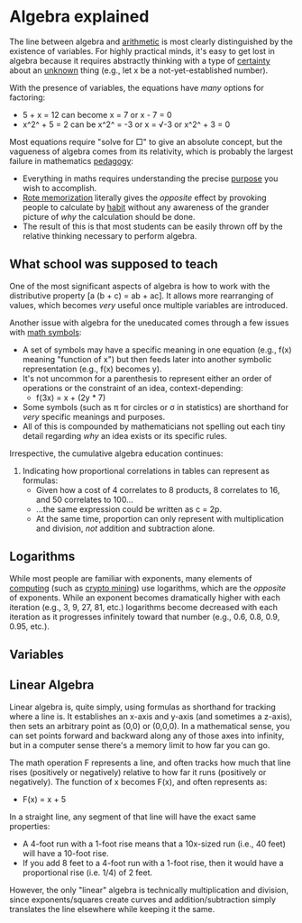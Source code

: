 
# Algebra explained

The line between algebra and [arithmetic](math-arithmetic.md) is most clearly distinguished by the existence of variables. For highly practical minds, it's easy to get lost in algebra because it requires abstractly thinking with a type of [certainty](understanding-certainty.md) about an [unknown](unknown.md) thing (e.g., let x be a not-yet-established number).

With the presence of variables, the equations have *many* options for factoring:

- 5 + x = 12 can become x = 7 or x - 7 = 0
- x^2^ + 5 = 2 can be x^2^ = -3 or x = √-3 or x^2^ + 3 = 0

Most equations require "solve for □" to give an absolute concept, but the vagueness of algebra comes from its relativity, which is probably the largest failure in mathematics [pedagogy](pedagogy.md):

- Everything in maths requires understanding the precise [purpose](purpose.md) you wish to accomplish.
- [Rote memorization](mind-memory.md) literally gives the *opposite* effect by provoking people to calculate by [habit](habits.md) without any awareness of the grander picture of *why* the calculation should be done.
- The result of this is that most students can be easily thrown off by the relative thinking necessary to perform algebra.

## What school was supposed to teach

One of the most significant aspects of algebra is how to work with the distributive property [a (b + c) = ab + ac]. It allows more rearranging of values, which becomes *very* useful once multiple variables are introduced.

Another issue with algebra for the uneducated comes through a few issues with [math symbols](math-symbols.md):

- A set of symbols may have a specific meaning in one equation (e.g., f(x) meaning "function of x") but then feeds later into another symbolic representation (e.g., f(x) becomes y).
- It's not uncommon for a parenthesis to represent either an order of operations or the constraint of an idea, context-depending:
  - f(3x) = x + (2y * 7)
- Some symbols (such as π for circles or σ in statistics) are shorthand for *very* specific meanings and purposes.
- All of this is compounded by mathematicians not spelling out each tiny detail regarding *why* an idea exists or its specific rules.

Irrespective, the cumulative algebra education continues:

1. Indicating how proportional correlations in tables can represent as formulas:
   - Given how a cost of 4 correlates to 8 products, 8 correlates to 16, and 50 correlates to 100...
   - ...the same expression could be written as c = 2p.
   - At the same time, proportion can only represent with multiplication and division, *not* addition and subtraction alone.

## Logarithms

While most people are familiar with exponents, many elements of [computing](computers.md) (such as [crypto mining](computers-blockchain.md)) use logarithms, which are the *opposite* of exponents. While an exponent becomes dramatically higher with each iteration (e.g., 3, 9, 27, 81, etc.) logarithms become decreased with each iteration as it progresses infinitely toward that number (e.g., 0.6, 0.8, 0.9, 0.95, etc.).

## Variables

## Linear Algebra

Linear algebra is, quite simply, using formulas as shorthand for tracking where a line is. It establishes an x-axis and y-axis (and sometimes a z-axis), then sets an arbitrary point as (0,0) or (0,0,0). In a mathematical sense, you can set points forward and backward along any of those axes into infinity, but in a computer sense there's a memory limit to how far you can go.

The math operation F represents a line, and often tracks how much that line rises (positively or negatively) relative to how far it runs (positively or negatively). The function of x becomes F(x), and often represents as:

- F(x) = x + 5

In a straight line, any segment of that line will have the exact same properties:

- A 4-foot run with a 1-foot rise means that a 10x-sized run (i.e., 40 feet) will have a 10-foot rise.
- If you add 8 feet to a 4-foot run with a 1-foot rise, then it would have a proportional rise (i.e. 1/4) of 2 feet.

However, the only "linear" algebra is technically multiplication and division, since exponents/squares create curves and addition/subtraction simply translates the line elsewhere while keeping it the same.
